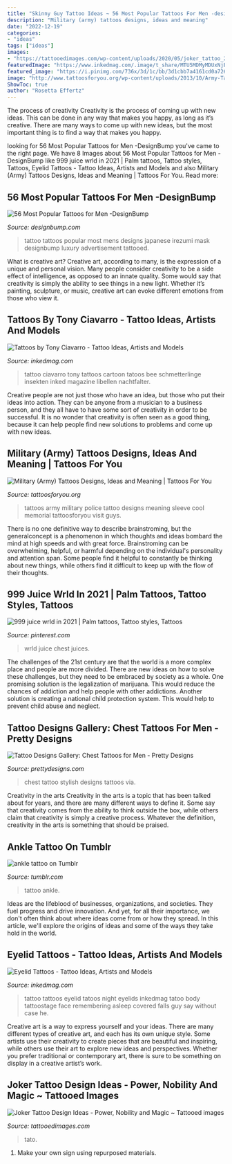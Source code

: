 ```yaml
---
title: "Skinny Guy Tattoo Ideas ~ 56 Most Popular Tattoos For Men -designbump"
description: "Military (army) tattoos designs, ideas and meaning"
date: "2022-12-19"
categories:
- "ideas"
tags: ["ideas"]
images:
- "https://tattooedimages.com/wp-content/uploads/2020/05/joker_tattoo_27-768x1024.jpg"
featuredImage: "https://www.inkedmag.com/.image/t_share/MTU5MDMyMDUxNjExMDg0NDM3/goodnight.jpg"
featured_image: "https://i.pinimg.com/736x/3d/1c/bb/3d1cbb7a4161cd0a7264ef281d2f999d.jpg"
image: "http://www.tattoosforyou.org/wp-content/uploads/2013/10/Army-Tattoos-For-Men-688x1024.jpg"
ShowToc: true
author: "Rosetta Effertz"
---
```



The process of creativity
Creativity is the process of coming up with new ideas. This can be done in any way that makes you happy, as long as it’s creative. There are many ways to come up with new ideas, but the most important thing is to find a way that makes you happy.

	

		
looking for 56 Most Popular Tattoos for Men -DesignBump you've came to the right page. We have 8 Images about 56 Most Popular Tattoos for Men -DesignBump like 999 juice wrld in 2021 | Palm tattoos, Tattoo styles, Tattoos, Eyelid Tattoos - Tattoo Ideas, Artists and Models and also Military (Army) Tattoos Designs, Ideas and Meaning | Tattoos For You. Read more:
		
    
## 56 Most Popular Tattoos For Men -DesignBump

<img loading=lazy src="https://designbump.com/wp-content/uploads/2015/10/back-tattoo-ideas-for-men.jpg" onerror="this.onerror=null;this.src='https://tse2.mm.bing.net/th?id=OIP.UMI1bMT0wPziipRX2xNH8AAAAA&amp;pid=15.1';" alt="56 Most Popular Tattoos for Men -DesignBump">

_Source: designbump.com_

>tattoo tattoos popular most mens designs japanese irezumi mask designbump luxury advertisement tattooed. 

	

What is creative art?
Creative art, according to many, is the expression of a unique and personal vision. Many people consider creativity to be a side effect of intelligence, as opposed to an innate quality. Some would say that creativity is simply the ability to see things in a new light. Whether it’s painting, sculpture, or music, creative art can evoke different emotions from those who view it.

    
## Tattoos By Tony Ciavarro - Tattoo Ideas, Artists And Models

<img loading=lazy src="https://www.inkedmag.com/.image/t_share/MTU5MDMyNDY3Njg0NDY4Mzcz/bee.png" onerror="this.onerror=null;this.src='https://tse1.mm.bing.net/th?id=OIP.N_Y9YsaN4_EvBcxaJYW2gAHaHX&amp;pid=15.1';" alt="Tattoos by Tony Ciavarro - Tattoo Ideas, Artists and Models">

_Source: inkedmag.com_

>tattoo ciavarro tony tattoos cartoon tatoos bee schmetterlinge insekten inked magazine libellen nachtfalter. 

	

Creative people are not just those who have an idea, but those who put their ideas into action. They can be anyone from a musician to a business person, and they all have to have some sort of creativity in order to be successful. It is no wonder that creativity is often seen as a good thing, because it can help people find new solutions to problems and come up with new ideas.

    
## Military (Army) Tattoos Designs, Ideas And Meaning | Tattoos For You

<img loading=lazy src="http://www.tattoosforyou.org/wp-content/uploads/2013/10/Army-Tattoos-For-Men-688x1024.jpg" onerror="this.onerror=null;this.src='https://tse2.mm.bing.net/th?id=OIP.yVNBmhkYZWRqocnZuoctsQHaLB&amp;pid=15.1';" alt="Military (Army) Tattoos Designs, Ideas and Meaning | Tattoos For You">

_Source: tattoosforyou.org_

>tattoos army military police tattoo designs meaning sleeve cool memorial tattoosforyou visit guys. 

	

There is no one definitive way to describe brainstroming, but the generalconcept is a phenomenon in which thoughts and ideas bombard the mind at high speeds and with great force. Brainstroming can be overwhelming, helpful, or harmful depending on the individual's personality and attention span. Some people find it helpful to constantly be thinking about new things, while others find it difficult to keep up with the flow of their thoughts.

    
## 999 Juice Wrld In 2021 | Palm Tattoos, Tattoo Styles, Tattoos

<img loading=lazy src="https://i.pinimg.com/736x/3d/1c/bb/3d1cbb7a4161cd0a7264ef281d2f999d.jpg" onerror="this.onerror=null;this.src='https://tse2.mm.bing.net/th?id=OIP.myfaWGF0BHGUSln_Ubsm9AHaJ5&amp;pid=15.1';" alt="999 juice wrld in 2021 | Palm tattoos, Tattoo styles, Tattoos">

_Source: pinterest.com_

>wrld juice chest juices. 

	

The challenges of the 21st century are that the world is a more complex place and people are more divided. There are new ideas on how to solve these challenges, but they need to be embraced by society as a whole. One promising solution is the legalization of marijuana. This would reduce the chances of addiction and help people with other addictions. Another solution is creating a national child protection system. This would help to prevent child abuse and neglect.

    
## Tattoo Designs Gallery: Chest Tattoos For Men - Pretty Designs

<img loading=lazy src="http://www.prettydesigns.com/wp-content/uploads/2014/10/Stylish-Chest-Tattoo.jpg" onerror="this.onerror=null;this.src='https://tse2.mm.bing.net/th?id=OIP.rb6VCkqXM76pz_n2svGHOQHaLI&amp;pid=15.1';" alt="Tattoo Designs Gallery: Chest Tattoos for Men - Pretty Designs">

_Source: prettydesigns.com_

>chest tattoo stylish designs tattoos via. 

	

Creativity in the arts
Creativity in the arts is a topic that has been talked about for years, and there are many different ways to define it. Some say that creativity comes from the ability to think outside the box, while others claim that creativity is simply a creative process. Whatever the definition, creativity in the arts is something that should be praised.

    
## Ankle Tattoo On Tumblr

<img loading=lazy src="https://66.media.tumblr.com/tumblr_m6b8ucpug11r04s2mo1_500.jpg" onerror="this.onerror=null;this.src='https://tse3.mm.bing.net/th?id=OIP.4GfprE9_YPlvAGwlGgImJwHaLH&amp;pid=15.1';" alt="ankle tattoo on Tumblr">

_Source: tumblr.com_

>tattoo ankle. 

	

Ideas are the lifeblood of businesses, organizations, and societies. They fuel progress and drive innovation. And yet, for all their importance, we don't often think about where ideas come from or how they spread. In this article, we'll explore the origins of ideas and some of the ways they take hold in the world.

    
## Eyelid Tattoos - Tattoo Ideas, Artists And Models

<img loading=lazy src="https://www.inkedmag.com/.image/t_share/MTU5MDMyMDUxNjExMDg0NDM3/goodnight.jpg" onerror="this.onerror=null;this.src='https://tse3.mm.bing.net/th?id=OIP.zHBEY2-Phod6Cffz5Cu26AHaHa&amp;pid=15.1';" alt="Eyelid Tattoos - Tattoo Ideas, Artists and Models">

_Source: inkedmag.com_

>tattoo tattoos eyelid tatoos night eyelids inkedmag tatoo body tattoostage face remembering asleep covered falls guy say without case he. 

	

Creative art is a way to express yourself and your ideas. There are many different types of creative art, and each has its own unique style. Some artists use their creativity to create pieces that are beautiful and inspiring, while others use their art to explore new ideas and perspectives. Whether you prefer traditional or contemporary art, there is sure to be something on display in a creative artist’s work.

    
## Joker Tattoo Design Ideas - Power, Nobility And Magic ~ Tattooed Images

<img loading=lazy src="https://tattooedimages.com/wp-content/uploads/2020/05/joker_tattoo_27-768x1024.jpg" onerror="this.onerror=null;this.src='https://tse4.mm.bing.net/th?id=OIP.d77Wtn1EaVYgPIHu9f3F8QHaJ4&amp;pid=15.1';" alt="Joker Tattoo Design Ideas - Power, Nobility and Magic ~ Tattooed images">

_Source: tattooedimages.com_

>tato. 

	

1. Make your own sign using repurposed materials.

